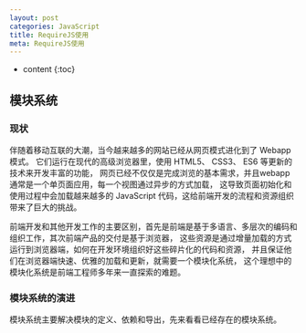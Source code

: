 ```yaml
---
layout: post
categories: JavaScript
title: RequireJS使用
meta: RequireJS使用
---
```

* content
{:toc}

## 模块系统

### 现状

伴随着移动互联的大潮，当今越来越多的网站已经从网页模式进化到了 Webapp 模式。
它们运行在现代的高级浏览器里，使用 HTML5、 CSS3、 ES6 等更新的技术来开发丰富的功能，
网页已经不仅仅是完成浏览的基本需求，并且webapp通常是一个单页面应用，每一个视图通过异步的方式加载，
这导致页面初始化和使用过程中会加载越来越多的 JavaScript 代码，这给前端开发的流程和资源组织带来了巨大的挑战。

前端开发和其他开发工作的主要区别，首先是前端是基于多语言、多层次的编码和组织工作，其次前端产品的交付是基于浏览器，
这些资源是通过增量加载的方式运行到浏览器端，如何在开发环境组织好这些碎片化的代码和资源，
并且保证他们在浏览器端快速、优雅的加载和更新，就需要一个模块化系统，
这个理想中的模块化系统是前端工程师多年来一直探索的难题。

### 模块系统的演进

模块系统主要解决模块的定义、依赖和导出，先来看看已经存在的模块系统。

#### <script>标签

```
<script src="module1.js"></script>
<script src="module2.js"></script>
<script src="libraryA.js"></script>
<script src="module3.js"></script>
```

这是最原始的 JavaScript 文件加载方式，如果把每一个文件看做是一个模块，那么他们的接口通常是暴露在全局作用域下，
也就是定义在 window 对象中，不同模块的接口调用都是一个作用域中，一些复杂的框架，
会使用命名空间的概念来组织这些模块的接口，典型的例子如 [YUI](https://clarle.github.io/yui3/) 库。

这种原始的加载方式暴露了一些显而易见的弊端：
* 全局作用域下容易造成变量冲突
* 文件只能按照 `<script>` 的书写顺序进行加载
* 开发人员必须主观解决模块和代码库的依赖关系
* 在大型项目中各种资源难以管理，长期积累的问题导致代码库混乱不堪

#### CommonJS

服务器端的 Node.js 遵循 [CommonJS规范](wiki.commonjs.org/wiki/CommonJS)，
该规范的核心思想是允许模块通过 `require` 方法来同步加载所要依赖的其他模块，
然后通过 `exports` 或 `module.exports` 来导出需要暴露的接口。

```
require("module");
require("../file.js");
exports.doStuff = function() {};
module.exports = someValue;
```

优点：
* 服务器端模块便于重用
* [NPM](https://www.npmjs.com/) 中已经有将近20万个可以使用模块包
* 简单并容易使用

缺点：
* 同步的模块加载方式不适合在浏览器环境中，同步意味着阻塞加载，浏览器资源是异步加载的
* 不能非阻塞的并行加载多个模块

实现：
* 服务器端的 [Node.js](https://www.nodejs.org)
* [Browserify](https://browserify.org/)，浏览器端的 CommonJS 实现，可以使用 NPM 的模块，但是编译打包后的文件体积可能很大
* [modules-webmake](https://github.com/medikoo/modules-webmake)，类似Browserify，还不如 Browserify 灵活
* [wreq](https://github.com/substack/wreq)，Browserify 的前身

**CommonJS 规范**

CommonJS 是以在浏览器环境之外构建 JavaScript 生态系统为目标而产生的项目，比如在服务器和桌面环境中。

这个项目最开始是由 Mozilla 的工程师 Kevin Dangoor 在2009年1月创建的，当时的名字是 ServerJS。

Kevin Dangoor's [What Server Side JavaScript needs](https://www.blueskyonmars.com/2009/01/29/what-server-side-javascript-needs/)：
“我在这里描述的并不是一个技术问题，而是一件重大的事情，让大家走到一起来做决定，迈出第一步，来建立一个更大更酷的东西。”

2009年8月，这个项目改名为 CommonJS，以显示其 API 的更广泛实用性。CommonJS 是一套规范，它的创建和核准是开放的。
这个规范已经有很多版本和具体实现。CommonJS 并不是属于 ECMAScript TC39 小组的工作，但 TC39 中的一些成员参与 CommonJS 的制定。
2013年5月，Node.js 的包管理器 NPM 的作者 Isaac Z. Schlueter 说 
[CommonJS 已经过时，Node.js 的内核开发者已经废弃了该规范](https://github.com/nodejs/node-v0.x-archive/issues/5132#issuecomment-15432598)。

CommonJS 规范是为了解决 JavaScript 的作用域问题而定义的模块形式，可以使每个模块它自身的命名空间中执行。
该规范的主要内容是，模块必须通过 `module.exports` 导出对外的变量或接口，通过 `require()` 来导入其他模块的输出到当前模块作用域中。

一个直观的例子：
```
// moduleA.js
module.exports = function( value ){
    return value * 2;
}
```

```
// moduleB.js
var multiplyBy2 = require('./moduleA');
var result = multiplyBy2(4);
```

CommonJS 是同步加载模块，但其实也有浏览器端的实现，其原理是现将所有模块都定义好并通过 `id` 索引，
这样就可以方便的在浏览器环境中解析了，可以参考 [require1k](https://github.com/Stuk/require1k) 
和 [tiny-browser-require](https://github.com/ruanyf/tiny-browser-require) 的源码来理解其解析（resolve）的过程。

更多关于 CommonJS 规范的内容请查看 [http://wiki.commonjs.org/wiki/CommonJS](http://wiki.commonjs.org/wiki/CommonJS)。

#### AMD

[Asynchronous Module Definition](https://github.com/amdjs/amdjs-api) 规范其实只有一个主要接口 `define(id?, dependencies?, factory)`，
它要在声明模块的时候指定所有的依赖 `dependencies`，并且还要当做形参传到 `factory` 中，对于依赖的模块提前执行，依赖前置。

```
define("module", ["dep1", "dep2"], function(d1, d2) {
  return someExportedValue;
});
require(["module", "../file"], function(module, file) { /* ... */ });
```

优点：
* 适合在浏览器环境中异步加载模块
* 可以并行加载多个模块

缺点：
* 提高了开发成本，代码的阅读和书写比较困难，模块定义方式的语义不顺畅
* 不符合通用的模块化思维方式，是一种妥协的实现

实现：
* [RequireJS](https://requirejs.org/)
* [curl](https://github.com/cujojs/curl)

**AMD 规范**

AMD（异步模块定义）是为浏览器环境设计的，因为 CommonJS 模块系统是同步加载的，当前浏览器环境还没有准备好同步加载模块的条件。

AMD 定义了一套 JavaScript 模块依赖异步加载标准，来解决同步加载的问题。

模块通过 `define` 函数定义在闭包中，格式如下：
```
define(id?: String, dependencies?: String[], factory: Function|Object);
```

`id` 是模块的名字，它是可选的参数。

`dependencies` 指定了所要依赖的模块列表，它是一个数组，也是可选的参数，每个依赖的模块的输出将作为参数一次传入 `factory` 中。
如果没有指定 `dependencies`，那么它的默认值是 `["require", "exports", "module"]`。
```
define(function(require, exports, module) {}）
```

`factory` 是最后一个参数，它包裹了模块的具体实现，它是一个函数或者对象。如果是函数，那么它的返回值就是模块的输出接口或值。

一些用例：

定义一个名为 `myModule` 的模块，它依赖 `jQuery` 模块：
```
define('myModule', ['jquery'], function($) {
    // $ 是 jquery 模块的输出
    $('body').text('hello world');
});
// 使用
require(['myModule'], function(myModule) {});
```
注意：在 webpack 中，模块名只有局部作用域，在 Require.js 中模块名是全局作用域，可以在全局引用。

定义一个没有 `id` 值的匿名模块，通常作为应用的启动函数：
```
define(['jquery'], function($) {
    $('body').text('hello world');
});
```

依赖多个模块的定义：
```
define(['jquery', './math.js'], function($, math) {
    // $ 和 math 一次传入 factory
    $('body').text('hello world');
});
```

模块输出：
```
define(['jquery'], function($) {

    var HelloWorldize = function(selector){
        $(selector).text('hello world');
    };

    // HelloWorldize 是该模块输出的对外接口
    return HelloWorldize;
});
```

在模块定义内部引用依赖：
```
define(function(require) {
    var $ = require('jquery');
    $('body').text('hello world');
});
```

#### CMD

[Common Module Definition](https://github.com/cmdjs/specification/blob/master/draft/module.md) 规范和 AMD 很相似，尽量保持简单，
并与 CommonJS 和 Node.js 的 Modules 规范保持了很大的兼容性。

```
define(function(require, exports, module) {
  var $ = require('jquery');
  var Spinning = require('./spinning');
  exports.doSomething = ...
  module.exports = ...
})
```

优点：
* 依赖就近，延迟执行
* 可以很容易在 Node.js 中运行

缺点：
* 依赖 SPM 打包，模块的加载逻辑偏重

实现：
* [Sea.js](http://www.seajs.org)
* [coolie](https://github.com/cooliejs/coolie.js)

#### UMD

[Universal Module Definition](https://github.com/umdjs/umd) 规范类似于兼容 CommonJS 和 AMD 的语法糖，是模块定义的跨平台解决方案。

#### ES6 模块

ECMAScript6 标准（European Computer Manufacturers Association，欧洲计算机制造商协会）增加了 JavaScript 语言层面的模块体系定义。
[ES6 模块](https://es6.ruanyifeng.com/#docs/module)的设计思想，
是尽量的静态化，使得编译时就能确定模块的依赖关系，以及输入和输出的变量。CommonJS 和 AMD 模块，
都只能在运行时确定这些东西。

```
import "jquery";
export function doStuff() {}
module "localModule" {}
```

优点：
* 容易进行静态分析
* 面向未来的 ECMAScript 标准

缺点：
* 原生浏览器端还没有实现该标准
* 全新的命令字，新版的 Node.js才支持

实现：
* [Babel](https://babeljs.io/)

#### 期望的模块系统

可以兼容多种模块风格，尽量可以利用已有的代码，不仅仅只是 JavaScript 模块化，还有 CSS、图片、字体等资源也需要模块化。

### 前端模块加载

前端模块要在客户端中执行，所以他们需要增量加载到浏览器中。

模块的加载和传输，我们首先能想到两种极端的方式，一种是每个模块文件都单独请求，
另一种是把所有模块打包成一个文件然后只请求一次。显而易见，每个模块都发起单独的请求造成了请求次数过多，
导致应用启动速度慢；一次请求加载所有模块导致流量浪费、初始化过程慢。这两种方式都不是好的解决方案，它们过于简单粗暴。

分块传输，按需进行懒加载，在实际用到某些模块的时候再增量更新，才是较为合理的模块加载方案。

要实现模块的按需加载，就需要一个对整个代码库中的模块进行静态分析、编译打包的过程。

### 所有资源都是模块

在上面的分析过程中，我们提到的模块仅仅是指JavaScript模块文件。
然而，在前端开发过程中还涉及到样式、图片、字体、HTML 模板等等众多的资源。
这些资源还会以各种方言的形式存在，比如 coffeescript、 less、 sass、众多的模板库、多语言系统（i18n）等等。

如果他们都可以视作模块，并且都可以通过require的方式来加载，将带来优雅的开发体验，比如：

```
require("./style.css");
require("./style.less");
require("./template.jade");
require("./image.png");
```

那么如何做到让 `require` 能加载各种资源呢？

### 静态分析

在编译的时候，要对整个代码进行静态分析，分析出各个模块的类型和它们依赖关系，
然后将不同类型的模块提交给适配的加载器来处理。比如一个用 LESS 写的样式模块，
可以先用 LESS 加载器将它转成一个CSS 模块，在通过 CSS 模块把他插入到页面的 `<style>` 标签中执行。
Webpack 就是在这样的需求中应运而生。

同时，为了能利用已经存在的各种框架、库和已经写好的文件，我们还需要一个模块加载的兼容策略，来避免重写所有的模块。

### RequireJS

随着网站功能逐渐丰富，网页中的js也变得越来越复杂和臃肿，
原有通过script标签来导入一个个的js文件这种方式已经不能满足现在互联网开发模式，
我们需要团队协作、模块复用、单元测试等等一系列复杂的需求。

RequireJS是一个非常小巧的JavaScript模块载入框架，是AMD规范最好的实现者之一。
最新版本的RequireJS压缩后只有14K，堪称非常轻量。它还同时可以和其他的框架协同工作，
使用RequireJS必将使您的前端代码质量得以提升。

requirejs能带来什么好处

官方对requirejs的描述：

RequireJS is a JavaScript file and module loader. It is optimized for in-browser use, 
but it can be used in other JavaScript environments, like Rhino and Node. 
Using a modular script loader like RequireJS will improve the speed and quality of your code.

大致意思：

在浏览器中可以作为js文件的模块加载器，也可以用在Node和Rhino环境，balabala...。
这段话描述了requirejs的基本功能"模块化加载"，什么是模块化加载？我们要从之后的篇幅中一一解释

先来看一段常见的场景，通过示例讲解如何运用requirejs 

**正常编写方式**

index.html: 
```
<!DOCTYPE html>
<html>
    <head>
        <script type="text/javascript" src="a.js"></script>
    </head>
    <body>
      <span>body</span>
    </body>
</html>
```


a.js:
```
function fun1(){
  alert("it works");
}

fun1();
```

可能你更喜欢这样写
```
(function(){
    function fun1(){
      alert("it works");
    }

    fun1();
})()
```

第二种方法使用了块作用域来申明function防止污染全局变量，本质还是一样的，当运行上面两种例子时不知道你是否注意到，
alert执行的时候，html内容是一片空白的，即`<span>body</span>`并未被显示，
当点击确定后，才出现，这就是JS阻塞浏览器渲染导致的结果。

**requirejs写法**

当然首先要到requirejs的网站去下载js -> [requirejs.org](https://requirejs.org/)

index.html:
```
<!DOCTYPE html>
<html>
    <head>
        <script type="text/javascript" src="require.js"></script>
        <script type="text/javascript">
            require(["a"]);
        </script>
    </head>
    <body>
      <span>body</span>
    </body>
</html>
```

a.js:
```
define(function(){
    function fun1(){
      alert("it works");
    }

    fun1();
})
```

浏览器提示了"it works"，说明运行正确，但是有一点不一样，这次浏览器并不是一片空白，body已经出现在页面中，
目前为止可以知道requirejs具有如下优点：
* 防止js加载阻塞页面渲染
* 使用程序调用的方式加载js，防出现如下丑陋的场景

```
<script type="text/javascript" src="a.js"></script>
<script type="text/javascript" src="b.js"></script>
<script type="text/javascript" src="c.js"></script>
<script type="text/javascript" src="d.js"></script>
<script type="text/javascript" src="e.js"></script>
<script type="text/javascript" src="f.js"></script>
<script type="text/javascript" src="g.js"></script>
<script type="text/javascript" src="h.js"></script>
<script type="text/javascript" src="i.js"></script>
<script type="text/javascript" src="j.js"></script>
```

**基本API**

require会定义三个变量：define,require,requirejs，其中require === requirejs，一般使用require更简短

* define 从名字就可以看出这个api是用来定义一个模块
* require 加载依赖模块，并执行加载完后的回调函数

前一篇中的a.js：
```
define(function(){
    function fun1(){
      alert("it works");
    }

    fun1();
})
```

通过define函数定义了一个模块，然后再页面中使用：
```
require(["js/a"]);
```

来加载该模块(注意require中的依赖是一个数组，即使只有一个依赖，你也必须使用数组来定义)，
require API的第二个参数是callback，一个function，是用来处理加载完毕后的逻辑，如：
```
require(["js/a"], function(){
    alert("load finished");
})
```

**加载文件**

之前的例子中加载模块都是本地js，但是大部分情况下网页需要加载的JS可能来自本地服务器、其他网站或CDN，
这样就不能通过这种方式来加载了，我们以加载一个jquery库为例：
```
require.config({
    paths : {
        "jquery" : ["http://libs.baidu.com/jquery/2.0.3/jquery"]   
    }
})
require(["jquery","js/a"],function($){
    $(function(){
        alert("load finished");  
    })
})
```

这边涉及了require.config，require.config是用来配置模块加载位置，简单点说就是给模块起一个更短更好记的名字，
比如将百度的jquery库地址标记为jquery，这样在require时只需要写`["jquery"]`就可以加载该js，本地的js我们也可以这样配置：
```
require.config({
    paths : {
        "jquery" : ["http://libs.baidu.com/jquery/2.0.3/jquery"],
        "a" : "js/a"   
    }
})
require(["jquery","a"],function($){
    $(function(){
        alert("load finished");  
    })
})
```

通过paths的配置会使我们的模块名字更精炼，paths还有一个重要的功能，就是可以配置多个路径，
如果远程cdn库没有加载成功，可以加载本地的库，如：
```
require.config({
    paths : {
        "jquery" : ["http://libs.baidu.com/jquery/2.0.3/jquery", "js/jquery"],
        "a" : "js/a"   
    }
})
require(["jquery","a"],function($){
    $(function(){
        alert("load finished");  
    })
})
```

这样配置后，当百度的jquery没有加载成功后，会加载本地js目录下的jquery
* 在使用requirejs时，加载模块时不用写`.js`后缀的，当然也是不能写后缀
* 上面例子中的callback函数中发现有`$`参数，这个就是依赖的jquery模块的输出变量，如果你依赖多个模块，可以依次写入多个参数来使用：

```
require(["jquery","underscore"],function($, _){
    $(function(){
        _.each([1,2,3],alert);
    })
})
```

如果某个模块不输出变量值，则没有，所以尽量将输出的模块写在前面，防止位置错乱引发误解

**全局配置**

上面的例子中重复出现了`require.config`配置，如果每个页面中都加入配置，必然显得十分不雅，
requirejs提供了一种叫"主数据"的功能，我们首先创建一个main.js：
```
require.config({
    paths : {
        "jquery" : ["http://libs.baidu.com/jquery/2.0.3/jquery", "js/jquery"],
        "a" : "js/a"   
    }
})
```

然后再页面中使用下面的方式来使用requirejs：
```
<script data-main="js/main" src="js/require.js"></script>
```

解释一下，加载 requirejs 脚本的 script 标签加入了`data-main`属性，这个属性指定的 js 将在加载完 require.js 后处理，
我们把require.config的配置加入到`data-main`后，就可以使每一个页面都使用这个配置，
然后页面中就可以直接使用require来加载所有的短模块名。

data-main还有一个重要的功能，当script标签指定data-main属性时，require会默认的将data-main指定的js为根路径，是什么意思呢？
如上面的`data-main="js/main"`设定后，我们在使用`require(['jquery'])`后(不配置jquery的paths)，
require会自动加载`js/jquery.js`这个文件，而不是`jquery.js`，相当于默认配置了：
```
require.config({
    baseUrl : "js"
})
```

**第三方模块**

通过require加载的模块一般都需要符合AMD规范即使用define来申明模块，但是部分时候需要加载非AMD规范的js，
这时候就需要用到另一个功能：shim，shim解释起来也比较难理解，shim直接翻译为"垫"，
其实也是有这层意思的，目前我主要用在两个地方：

1、 非AMD模块输出，将非标准的AMD模块"垫"成可用的模块，例如：在老版本的jquery中，是没有继承AMD规范的，
所以不能直接`require["jquery"]`，这时候就需要shim，比如我要是用underscore类库，但是他并没有实现AMD规范，那我们可以这样配置
```
require.config({
    shim: {
        "underscore" : {
            exports : "_";
        }
    }
})
```

这样配置后，我们就可以在其他模块中引用underscore模块：
```
require(["underscore"], function(_){
    _.each([1,2,3], alert);
})
```

2、 插件形式的非AMD模块，我们经常会用到jquery插件，而且这些插件基本都不符合AMD规范，比如jquery.form插件，这时候就需要将form插件"垫"到jquery中：

```
require.config({
    shim: {
        "underscore" : {
            exports : "_";
        },
        "jquery.form" : {
            deps : ["jquery"]
        }
    }
})
```

也可以简写为：
```
require.config({
    shim: {
        "underscore" : {
            exports : "_";
        },
        "jquery.form" : ["jquery"]
    }
})
```

这样配置之后我们就可以使用加载插件后的jquery了
```
require.config(["jquery", "jquery.form"], function($){
    $(function(){
        $("#form").ajaxSubmit({...});
    })
})
```

好了，requirejs的基本配置大致就是这么多。






<br/><br/><br/><br/><br/>
## 参考资料 

Webpack 中文指南 <http://shouce.jb51.net/webpack/>

脚本之家 <http://shouce.jb51.net/>

30个在线学习设计与开发的站点 <https://www.runoob.com/w3cnote/30-best-websites-to-learn.html>

RequireJS 官网 <https://requirejs.org/>

JS模块化工具requirejs教程(一)：初识requirejs <https://www.runoob.com/w3cnote/requirejs-tutorial-1.html>

JS模块化工具requirejs教程(二)：基本知识 <https://www.runoob.com/w3cnote/requirejs-tutorial-2.html>

博客园 requirejs学习 <https://www.cnblogs.com/goodjobluo/p/8781410.html>

